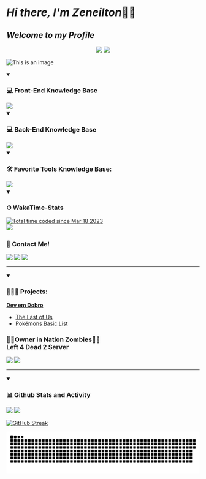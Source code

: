 <h1 align="left"><em>Hi there, I'm Zeneilton</em>👋🏽</h1>
<h2 align="left"><em>Welcome to my Profile</em></h2>
<div align="center">
  <a href="https://github.com/Zeneilton"><img src="https://readme-typing-svg.demolab.com/?lines=Web%20Developer;Experienced%20Web%20Designer;5%2B%20Years%20of%20Coding%20Experience;Always%20Learning%20News%20Techniques&font=Ubuntu&center=true&width=500&height=70&color=dc143c&vCenter=true&pause=1000&size=24"></a>
  <a href="https://discord.me/devzones">
    <img src="https://github.com/Zeneilton/Zeneilton/blob/main/icons/discord-dc143c.svg" title"Discord @zenel" width="60px">
  </a>
</div> 

![This is an image](https://cdn.discordapp.com/attachments/1106062888017330206/1106697340561137716/Opera_Instantaneo_2023-05-12_175358_127.0.0.1.png)
  
<details open>
  <summary><h3 align="left"><strong>💻 Front-End Knowledge Base</strong></h3></summary>
  <img src="https://skillicons.dev/icons?i=react,materialui,redux,javascript,styledcomponents,sass,css,html,vite,git&perline=5" />
</details>

<details open>
  <summary><h3 align="left"><strong>💻 Back-End Knowledge Base</strong></h3></summary>
  <img src="https://skillicons.dev/icons?i=nodejs,sequelize,prisma,mysql,postgresql,mongodb,firebase,java,spring,php&perline=5" />
</details>

<details open>
  <summary><h3 align="left"><strong>🛠️ Favorite Tools Knowledge Base:</strong></h3></summary>
  <img src="https://skillicons.dev/icons?i=vscode,idea,androidstudio,github,gitlab,bash,kotlin,postman,linux,aws&perline=5" />
</details>  

<details open>
  <summary><h3 align="left"><strong>⏱ WakaTime-Stats</strong></h3></summary>
  <a href="https://wakatime.com/@5b16e0ec-6419-487c-9792-82c9468dd942"><img src="https://wakatime.com/badge/user/5b16e0ec-6419-487c-9792-82c9468dd942.svg" alt="Total time coded since Mar 18 2023" /></a><br>
  <img height="250em" src="https://github-readme-stats.vercel.app/api/wakatime?username=zeneldev&show_icons=true&theme=dracula" />
</details>

<h3>🔗 Contact Me!</h3>
  <a href="https://www.linkedin.com/in/zeneilton-granja/">
    <img src="https://img.shields.io/badge/-LinkedIn-%230077B5?style=for-the-badge&logo=linkedin&logoColor=white"></a>
  <a href="https://instagram.com/zenel.gp">
    <img src="https://img.shields.io/badge/-Instagram-%23E4405F?style=for-the-badge&logo=instagram&logoColor=white"></a>
  <a href = "mailto:zeneiltongranja@gmail.com">
    <img src="https://img.shields.io/badge/-Gmail-%23333?style=for-the-badge&logo=gmail&logoColor=white"></a>
<hr>
<details open>
  <summary><h3 align="left"><strong>👨🏽‍💻 Projects:</strong></h3></summary>
<a href="https://devemdobro.com/matriculas-abertas/">
 <p><b>Dev em Dobro</b></p>
</a>
<ul>
  <li><a href="https://zeneilton.github.io/the-last-of-us-project/" target="_blank">The Last of Us</a></li>
  <li><a href="https://pokemons.zeneiltongp.dev" target="_blank">Pokémons Basic List</a></li>
</ul>
  
<h3 align="left">🧟‍♂️Owner in Nation Zombies🧟‍♀️<br/>Left 4 Dead 2 Server</h3></summary>
    <a href="https://discord.gg/DnuFq97GQb" target="_blank"><img src="https://img.shields.io/badge/Discord-7289DA?style=for-the-badge&logo=discord&logoColor=white" target="_blank"></a> 
    <a href="https://www.youtube.com/channel/UC--1f9e7e7nZkeuPhJWVcBQ" target="_blank"><img src="https://img.shields.io/badge/YouTube-FF0000?style=for-the-badge&logo=youtube&logoColor=white" target="_blank"></a>
</details>
<hr>
<details open>
  <summary><h3><strong>📊 Github Stats and Activity</strong></h3></summary>
  <img height="180em" src="https://github-readme-stats.vercel.app/api/top-langs/?username=zeneiltongpdev&show_icons=true&theme=tokyonight&layout=compact&locale=en&langs_count=10"/>
  <img height="180em" src="https://github-readme-stats.vercel.app/api?username=zeneiltongpdev&hide=prs,issues&show_icons=true&theme=tokyonight&rank_icon=github&locale=en&line_height=30"/>

[![GitHub Streak](https://streak-stats.demolab.com?user=zeneiltongpdev&theme=tokyonight&fire=EB5454&border=FFFFFF)](https://github.com/zeneilton)
  
![Snake animation](https://github.com/zeneiltongpdev/zeneilton/blob/output/github-contribution-grid-snake.svg)

</details>
